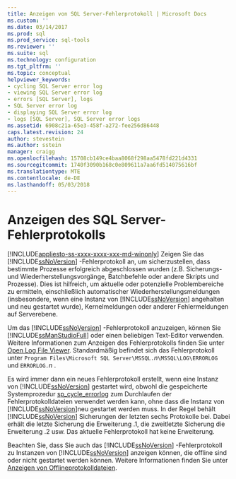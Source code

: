 ```yaml
---
title: Anzeigen von SQL Server-Fehlerprotokoll | Microsoft Docs
ms.custom: ''
ms.date: 03/14/2017
ms.prod: sql
ms.prod_service: sql-tools
ms.reviewer: ''
ms.suite: sql
ms.technology: configuration
ms.tgt_pltfrm: ''
ms.topic: conceptual
helpviewer_keywords:
- cycling SQL Server error log
- viewing SQL Server error log
- errors [SQL Server], logs
- SQL Server error log
- displaying SQL Server error log
- logs [SQL Server], SQL Server error logs
ms.assetid: 6908c21a-65e3-458f-a272-fee256d86448
caps.latest.revision: 24
author: stevestein
ms.author: sstein
manager: craigg
ms.openlocfilehash: 15708cb149ce4baa8068f298aa5478fd221d4331
ms.sourcegitcommit: 1740f3090b168c0e809611a7aa6fd514075616bf
ms.translationtype: MTE
ms.contentlocale: de-DE
ms.lasthandoff: 05/03/2018
---
```

# <a name="viewing-the-sql-server-error-log"></a>Anzeigen des SQL Server-Fehlerprotokolls
[!INCLUDE[appliesto-ss-xxxx-xxxx-xxx-md-winonly](../../includes/appliesto-ss-xxxx-xxxx-xxx-md-winonly.md)]
  Zeigen Sie das [!INCLUDE[ssNoVersion](../../includes/ssnoversion-md.md)] -Fehlerprotokoll an, um sicherzustellen, dass bestimmte Prozesse erfolgreich abgeschlossen wurden (z.B. Sicherungs- und Wiederherstellungsvorgänge, Batchbefehle oder andere Skripts und Prozesse). Dies ist hilfreich, um aktuelle oder potenzielle Problembereiche zu ermitteln, einschließlich automatischer Wiederherstellungsmeldungen (insbesondere, wenn eine Instanz von [!INCLUDE[ssNoVersion](../../includes/ssnoversion-md.md)] angehalten und neu gestartet wurde), Kernelmeldungen oder anderer Fehlermeldungen auf Serverebene.  
  
 Um das [!INCLUDE[ssNoVersion](../../includes/ssnoversion-md.md)] -Fehlerprotokoll anzuzeigen, können Sie [!INCLUDE[ssManStudioFull](../../includes/ssmanstudiofull-md.md)] oder einen beliebigen Text-Editor verwenden. Weitere Informationen zum Anzeigen des Fehlerprotokolls finden Sie unter [Open Log File Viewer](../../relational-databases/logs/open-log-file-viewer.md). Standardmäßig befindet sich das Fehlerprotokoll unter `Program Files\Microsoft SQL Server\MSSQL.`*n*`\MSSQL\LOG\ERRORLOG` und `ERRORLOG.`*n* .  
  
 Es wird immer dann ein neues Fehlerprotokoll erstellt, wenn eine Instanz von [!INCLUDE[ssNoVersion](../../includes/ssnoversion-md.md)] gestartet wird, obwohl die gespeicherte Systemprozedur [sp_cycle_errorlog](../../relational-databases/system-stored-procedures/sp-cycle-errorlog-transact-sql.md) zum Durchlaufen der Fehlerprotokolldateien verwendet werden kann, ohne dass die Instanz von [!INCLUDE[ssNoVersion](../../includes/ssnoversion-md.md)]neu gestartet werden muss. In der Regel behält [!INCLUDE[ssNoVersion](../../includes/ssnoversion-md.md)] Sicherungen der letzten sechs Protokolle bei. Dabei erhält die letzte Sicherung die Erweiterung .1, die zweitletzte Sicherung die Erweiterung .2 usw. Das aktuelle Fehlerprotokoll hat keine Erweiterung.  
  
 Beachten Sie, dass Sie auch das [!INCLUDE[ssNoVersion](../../includes/ssnoversion-md.md)] -Fehlerprotokoll zu Instanzen von [!INCLUDE[ssNoVersion](../../includes/ssnoversion-md.md)] anzeigen können, die offline sind oder nicht gestartet werden können. Weitere Informationen finden Sie unter [Anzeigen von Offlineprotokolldateien](../../relational-databases/logs/view-offline-log-files.md).  
  
  
